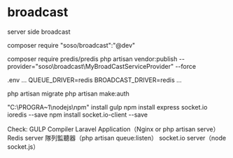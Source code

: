 # broadcast
server side broadcast

composer require "soso/broadcast":"@dev"

composer require predis/predis
php artisan vendor:publish --provider="soso\broadcast\MyBroadCastServiceProvider" --force

.env
...
QUEUE_DRIVER=redis
BROADCAST_DRIVER=redis
...

php artisan migrate
php artisan make:auth

"C:\PROGRA~1\nodejs\npm" install gulp
npm install express socket.io ioredis --save
npm install socket.io-client --save

Check:
  GULP Compiler
  Laravel Application（Nginx or php artisan serve）
  Redis server
  隊列監聽器（php artisan queue:listen）
  socket.io server（node socket.js）
